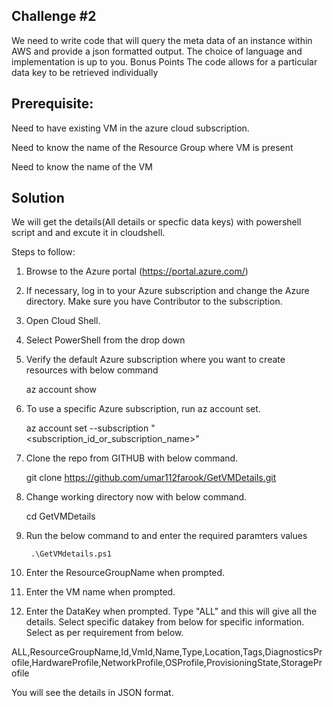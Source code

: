 ## Challenge #2

We need to write code that will query the meta data of an instance within AWS and provide a json formatted output. The choice of language and implementation is up to you.
Bonus Points
The code allows for a particular data key to be retrieved individually


## Prerequisite:
Need to have existing VM in the azure cloud subscription.

Need to know the name of the Resource Group where VM is present

Need to know the name of the VM


## Solution

We will get the details(All details or specfic data keys) with powershell script and and excute it in cloudshell.

Steps to follow:

1. Browse to the Azure portal (https://portal.azure.com/)
2. If necessary, log in to your Azure subscription and change the Azure directory. Make sure you have Contributor to the subscription.
3. Open Cloud Shell.
4. Select PowerShell from the drop down
5. Verify the default Azure subscription where you want to create resources with below command 

	az account show
	
6. To use a specific Azure subscription, run az account set. 

	az account set --subscription "<subscription_id_or_subscription_name>"
	
7. Clone the repo from GITHUB with below command.

	git clone https://github.com/umar112farook/GetVMDetails.git
	
8. Change working directory now with below command.

	cd GetVMDetails
	
9. Run the below command to and enter the required paramters values

        .\GetVMdetails.ps1
	
10. Enter the ResourceGroupName when prompted.
12. Enter the VM name when prompted.
13. Enter the DataKey when prompted. 
Type "ALL" and this will give all the details. Select specific datakey from below for specific information. Select as per requirement from below.

ALL,ResourceGroupName,Id,VmId,Name,Type,Location,Tags,DiagnosticsProfile,HardwareProfile,NetworkProfile,OSProfile,ProvisioningState,StorageProfile 

You will see the details in JSON format.


